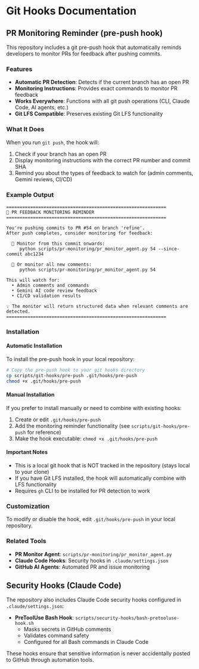# Git Hooks Documentation

## PR Monitoring Reminder (pre-push hook)

This repository includes a git pre-push hook that automatically reminds developers to monitor PRs for feedback after pushing commits.

### Features

- **Automatic PR Detection**: Detects if the current branch has an open PR
- **Monitoring Instructions**: Provides exact commands to monitor PR feedback
- **Works Everywhere**: Functions with all git push operations (CLI, Claude Code, AI agents, etc.)
- **Git LFS Compatible**: Preserves existing Git LFS functionality

### What It Does

When you run `git push`, the hook will:

1. Check if your branch has an open PR
2. Display monitoring instructions with the correct PR number and commit SHA
3. Remind you about the types of feedback to watch for (admin comments, Gemini reviews, CI/CD)

### Example Output

```
============================================================
🔄 PR FEEDBACK MONITORING REMINDER
============================================================

You're pushing commits to PR #54 on branch 'refine'.
After push completes, consider monitoring for feedback:

  📍 Monitor from this commit onwards:
     python scripts/pr-monitoring/pr_monitor_agent.py 54 --since-commit abc1234

  🔄 Or monitor all new comments:
     python scripts/pr-monitoring/pr_monitor_agent.py 54

This will watch for:
  • Admin comments and commands
  • Gemini AI code review feedback
  • CI/CD validation results

💡 The monitor will return structured data when relevant comments are detected.
============================================================
```

### Installation

#### Automatic Installation

To install the pre-push hook in your local repository:

```bash
# Copy the pre-push hook to your git hooks directory
cp scripts/git-hooks/pre-push .git/hooks/pre-push
chmod +x .git/hooks/pre-push
```

#### Manual Installation

If you prefer to install manually or need to combine with existing hooks:

1. Create or edit `.git/hooks/pre-push`
2. Add the monitoring reminder functionality (see `scripts/git-hooks/pre-push` for reference)
3. Make the hook executable: `chmod +x .git/hooks/pre-push`

#### Important Notes

- This is a local git hook that is NOT tracked in the repository (stays local to your clone)
- If you have Git LFS installed, the hook will automatically combine with LFS functionality
- Requires `gh` CLI to be installed for PR detection to work

### Customization

To modify or disable the hook, edit `.git/hooks/pre-push` in your local repository.

### Related Tools

- **PR Monitor Agent**: `scripts/pr-monitoring/pr_monitor_agent.py`
- **Claude Code Hooks**: Security hooks in `.claude/settings.json`
- **GitHub AI Agents**: Automated PR and issue monitoring

## Security Hooks (Claude Code)

The repository also includes Claude Code security hooks configured in `.claude/settings.json`:

- **PreToolUse Bash Hook**: `scripts/security-hooks/bash-pretooluse-hook.sh`
  - Masks secrets in GitHub comments
  - Validates command safety
  - Configured for all Bash commands in Claude Code

These hooks ensure that sensitive information is never accidentally posted to GitHub through automation tools.

